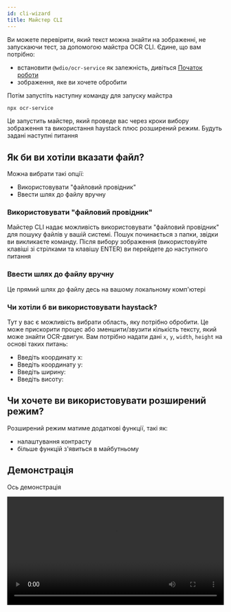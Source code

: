 ```yaml
---
id: cli-wizard
title: Майстер CLI
---
```


Ви можете перевірити, який текст можна знайти на зображенні, не запускаючи тест, за допомогою майстра OCR CLI. Єдине, що вам потрібно:

-   встановити `@wdio/ocr-service` як залежність, дивіться [Початок роботи](./getting-started)
-   зображення, яке ви хочете обробити

Потім запустіть наступну команду для запуску майстра

```sh
npx ocr-service
```

Це запустить майстер, який проведе вас через кроки вибору зображення та використання haystack плюс розширений режим. Будуть задані наступні питання

## Як би ви хотіли вказати файл?

Можна вибрати такі опції:

-   Використовувати "файловий провідник"
-   Ввести шлях до файлу вручну

### Використовувати "файловий провідник"

Майстер CLI надає можливість використовувати "файловий провідник" для пошуку файлів у вашій системі. Пошук починається з папки, звідки ви викликаєте команду. Після вибору зображення (використовуйте клавіші зі стрілками та клавішу ENTER) ви перейдете до наступного питання

### Ввести шлях до файлу вручну

Це прямий шлях до файлу десь на вашому локальному комп'ютері

### Чи хотіли б ви використовувати haystack?

Тут у вас є можливість вибрати область, яку потрібно обробити. Це може прискорити процес або зменшити/звузити кількість тексту, який може знайти OCR-двигун. Вам потрібно надати дані `x`, `y`, `width`, `height` на основі таких питань:

-   Введіть координату x:
-   Введіть координату y:
-   Введіть ширину:
-   Введіть висоту:

## Чи хочете ви використовувати розширений режим?

Розширений режим матиме додаткові функції, такі як:

-   налаштування контрасту
-   більше функцій з'явиться в майбутньому

## Демонстрація

Ось демонстрація

<video controls width="100%">
  <source src="/img/ocr/ocr-service-cli.mp4" />
</video>